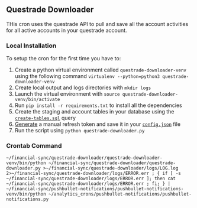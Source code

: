 ## Questrade Downloader

THis cron uses the questrade API to pull and save all the account activities for all active accounts in your questrade account.

### Local Installation

To setup the cron for the first time you have to:
1. Create a python virtual environment called `questrade-downloader-venv` using the following command `virtualenv --python=python3 questrade-downloader-venv`
1. Create local output and logs directories with `mkdir logs`
1. Launch the virtual environment with `source questrade-downloader-venv/bin/activate`
1. Run `pip install -r requirements.txt` to install all the dependencies
1. Create the staging and account tables in your database using the [`create-tables.sql`](./create-tables.sql) query
1. [Generate](https://login.questrade.com/APIAccess/UserApps.aspx) a manual refresh token and save it in your [`config.json`](./config-sample.json) file
1. Run the script using `python questrade-downloader.py`

### Crontab Command
```
~/financial-sync/questrade-downloader/questrade-downloader-venv/bin/python ~/financial-sync/questrade-downloader/questrade-downloader.py >~/financial-sync/questrade-downloader/logs/LOG.log 2>~/financial-sync/questrade-downloader/logs/ERROR.err ; { if [ -s ~/financial-sync/questrade-downloader/logs/ERROR.err ]; then cat ~/financial-sync/questrade-downloader/logs/ERROR.err ; fi; } | ~/financial-sync/pushbullet-notifications/pushbullet-notifications-venv/bin/python ~/analytics_crons/pushbullet-notifications/pushbullet-notifications.py
```